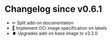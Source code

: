 # Changelog since v0.6.1
- ✏ Split add-on documentation 
- 🔨 Implement OCI image specification on labels 
- ⬆ Upgrades add-on base image to v3.2.0 
